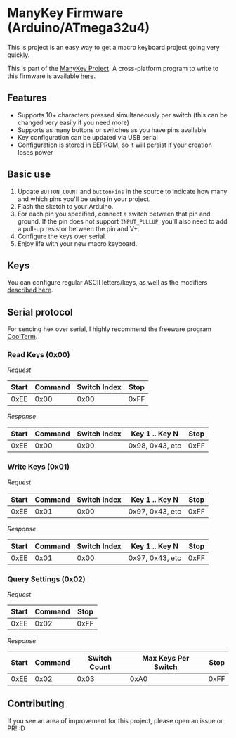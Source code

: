 # ManyKey Firmware (Arduino/ATmega32u4)
This is project is an easy way to get a macro keyboard project going very quickly.

This is part of the [ManyKey Project](http://www.manykey.org). A cross-platform program to write to this firmware is available [here](https://github.com/ManyKeyOrg/manykey_writer).

## Features
- Supports 10+ characters pressed simultaneously per switch (this can be changed very easily if you need more)
- Supports as many buttons or switches as you have pins available
- Key configuration can be updated via USB serial
- Configuration is stored in EEPROM, so it will persist if your creation loses power

## Basic use
1. Update ```BUTTON_COUNT``` and ```buttonPins``` in the source to indicate how many and which pins you'll be using in your project.
2. Flash the sketch to your Arduino.
3. For each pin you specified, connect a switch between that pin and ground. If the pin does not support ```INPUT_PULLUP```, you'll also need to add a pull-up resistor between the pin and V+.
4. Configure the keys over serial.
5. Enjoy life with your new macro keyboard.

## Keys
You can configure regular ASCII letters/keys, as well as the modifiers [described here](https://www.arduino.cc/en/Reference/KeyboardModifiers).

## Serial protocol
For sending hex over serial, I highly recommend the freeware program [CoolTerm](https://freeware.the-meiers.org/).
### Read Keys (0x00)

_Request_

Start | Command | Switch Index | Stop
----- | ------- | ------------ | ----
0xEE  | 0x00    | 0x00         | 0xFF

_Response_

Start | Command | Switch Index | Key 1 .. Key N | Stop
----- | --------| ------------ | -------------- | ----
0xEE  | 0x00    | 0x00         | 0x98, 0x43, etc| 0xFF


### Write Keys (0x01)

_Request_

Start | Command | Switch Index | Key 1 .. Key N | Stop
----- | ------- | ------------ | -------------- | ----
0xEE  | 0x01    | 0x00         | 0x97, 0x43, etc| 0xFF

_Response_

Start | Command | Switch Index | Key 1 .. Key N | Stop
----- | --------| ------------ | -------------- | ----
0xEE  | 0x01    | 0x00         | 0x97, 0x43, etc| 0xFF

### Query Settings (0x02)

_Request_

Start | Command | Stop
----- | ------- | ----
0xEE  | 0x02    | 0xFF

_Response_

Start | Command | Switch Count | Max Keys Per Switch | Stop
----- | ------- | ------------ | ------------------- | ----
0xEE  | 0x02    | 0x03         | 0xA0                | 0xFF

## Contributing
If you see an area of improvement for this project, please open an issue or PR! :D
